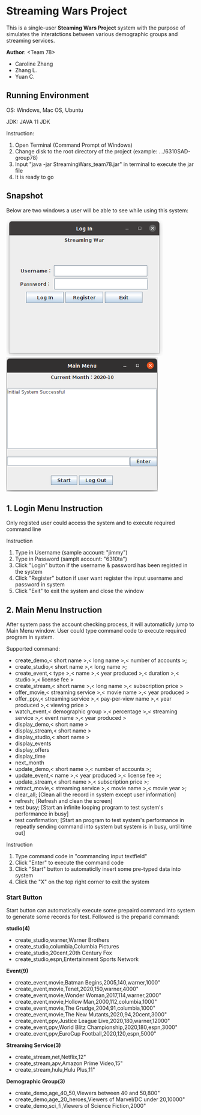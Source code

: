 # Streaming Wars Project
This is a single-user **Steaming Wars Project** system with the purpose of simulates the interatctions between various demographic groups and streaming services.

**Author**: <Team 78\>

- Caroline Zhang 
- Zhang L.
- Yuan C.

## Running Environment

OS: Windows, Mac OS, Ubuntu

JDK: JAVA 11 JDK

Instruction:

1. Open Terminal (Command Prompt of Windows)
2. Change disk to the root directory of the project (example: .../6310SAD-group78)
3. Input "java -jar StreamingWars_team78.jar" in terminal to execute the jar file
4. It is ready to go

## Snapshot
Below are two windows a user will be able to see while using this system:

![LoginWindow](./images/LoginWindow.png)
![MainMenu](./images/MainMenuWindow.png)

## 1. Login Menu Instruction

Only registed user could access the system and to execute required command line

Instruction

1. Type in Username (sample account: "jimmy")
1. Type in Password (samplt account: "6310ta")
1. Click "Login" button if the username & password has been registed in the system
1. Click "Register" button if user want register the input username and password in system
1. Click "Exit" to exit the system and close the window

## 2. Main Menu Instruction

After system pass the account checking process, it will automaticlly jump to Main Menu window. User could type command code to execute required program in system. 

Supported command:

- create_demo,< short name >,< long name >,< number of accounts >;
- create_studio,< short name >,< long name >;
- create_event,< type >,< name >,< year produced >,< duration >,< studio >,< license fee >
- create_stream,< short name >,< long name >,< subscription price >
- offer_movie,< streaming service >,< movie name >,< year produced >
- offer_ppv,< streaming service >,< pay-per-view name >,< year produced >,< viewing price >
- watch_event,< demographic group >,< percentage >,< streaming service >,< event name >,< year produced >
- display_demo,< short name >
- display_stream,< short name >
- display_studio,< short name >
- display_events
- display_offers
- display_time
- next_month
- update_demo,< short name >,< number of accounts >;
- update_event,< name >,< year produced >,< license fee >;
- update_stream,< short name >,< subscription price >;
- retract_movie,< streaming service >,< movie name >,< movie year >;
- clear_all; [Clean all the record in system except user information]
- refresh; [Refresh and clean the screen]
- test busy; [Start an infinite looping program to test system's performance in busy]
- test confirmation; [Start an  program to test system's performance in repeatly sending command into system but system is in busy, until time out]

Instruction

1. Type command code in "commanding input textfield"
2. Click "Enter" to execute the command code
3. Click "Start" button to automaticlly insert some pre-typed data into system
4. Click the "X" on the top right corner to exit the system

### Start Button

Start button can automatically execute some prepaird command into system to generate some records for test. Followed is the preparid command:

**studio(4)**

* create_studio,warner,Warner Brothers
* create_studio,columbia,Columbia Pictures
* create_studio,20cent,20th Century Fox
* create_studio,espn,Entertainment Sports Network

**Event(9)**

* create_event,movie,Batman Begins,2005,140,warner,1000"
* create_event,movie,Tenet,2020,150,warner,4000"
* create_event,movie,Wonder Woman,2017,114,warner,2000"
* create_event,movie,Hollow Man,2000,112,columbia,1000"
* create_event,movie,The Grudge,2004,91,columbia,1000"
* create_event,movie,The New Mutants,2020,94,20cent,3000"
* create_event,ppv,Justice League Live,2020,180,warner,12000"
* create_event,ppv,World Blitz Championship,2020,180,espn,3000"
* create_event,ppv,EuroCup Football,2020,120,espn,5000"

**Streaming Service(3)**

* create_stream,net,Netflix,12"
* create_stream,apv,Amazon Prime Video,15"
* create_stream,hulu,Hulu Plus,11"

**Demographic Group(3)**

* create_demo,age_40_50,Viewers between 40 and 50,800"
* create_demo,age_20_heroes,Viewers of Marvel/DC under 20,10000"
* create_demo,sci_fi,Viewers of Science Fiction,2000"

